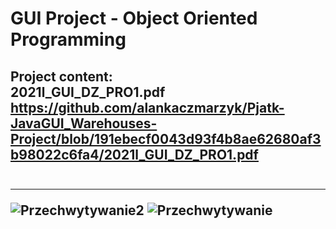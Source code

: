 # GUI Project - Object Oriented Programming
Project content:                                                                                                                                                                        
 <object data="{{ [2021l_GUI_DZ_PRO1.pdf](https://github.com/alankaczmarzyk/Pjatk-JavaGUI_Warehouses-Project/blob/191ebecf0043d93f4b8ae62680af3b98022c6fa4/2021l_GUI_DZ_PRO1.pdf) }}" width="1000" height="1000" type='application/pdf'/>
 2021l_GUI_DZ_PRO1.pdf
 https://github.com/alankaczmarzyk/Pjatk-JavaGUI_Warehouses-Project/blob/191ebecf0043d93f4b8ae62680af3b98022c6fa4/2021l_GUI_DZ_PRO1.pdf
 --------------
 
 <a href="[2021l_GUI_DZ_PRO1.pdf](https://github.com/alankaczmarzyk/Pjatk-JavaGUI_Warehouses-Project/blob/191ebecf0043d93f4b8ae62680af3b98022c6fa4/2021l_GUI_DZ_PRO1.pdf)" class="image fit"><img src="images/marr_pic.jpg" alt=""></a>

 
---------------------------------------------------------------------------------------------------------------------------------------------------------
![Przechwytywanie2](https://user-images.githubusercontent.com/76729568/226459129-ab5114b1-de02-447e-8ae4-3d61f7bdb038.PNG)
![Przechwytywanie](https://user-images.githubusercontent.com/76729568/226459152-b3c1ad85-eac5-4a55-92d5-eeb575a8825d.PNG)
